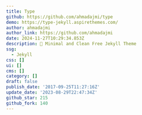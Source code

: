 ```yaml
---
title: Type
github: https://github.com/ahmadajmi/type
demo: https://type-jekyll.aspirethemes.com/
author: ahmadajmi
author_link: https://github.com/ahmadajmi
date: 2024-11-27T10:29:34.853Z
description: 🎉 Minimal and Clean Free Jekyll Theme
ssg:
  - Jekyll
css: []
ui: []
cms: []
category: []
draft: false
publish_date: '2017-09-25T11:27:16Z'
update_date: '2023-08-29T22:47:34Z'
github_star: 215
github_fork: 140
---
```

